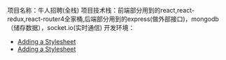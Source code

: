项目名称：牛人招聘(全栈)
项目技术栈：前端部分用到的react,react-redux,react-router4全家桶,后端部分用到的express(做外部接口)，mongodb（储存数据），socket.io(实时通信)
开发环境：

- [Adding a Stylesheet](#adding-a-stylesheet)
- [Adding a Stylesheet](#adding-a-stylesheet)
